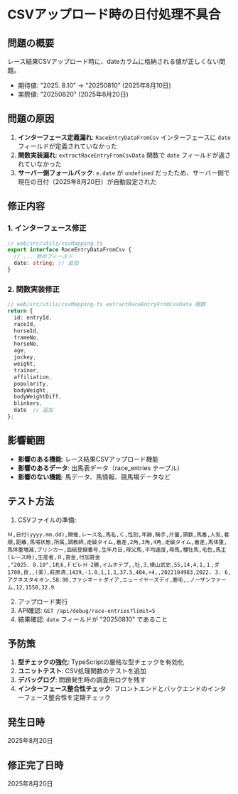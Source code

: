 # CSVアップロード時の日付処理不具合

## 問題の概要
レース結果CSVアップロード時に、dateカラムに格納される値が正しくない問題。
- 期待値: "2025. 8.10" → "20250810" (2025年8月10日)
- 実際値: "20250820" (2025年8月20日)

## 問題の原因
1. **インターフェース定義漏れ**: `RaceEntryDataFromCsv` インターフェースに `date` フィールドが定義されていなかった
2. **関数実装漏れ**: `extractRaceEntryFromCsvData` 関数で `date` フィールドが返されていなかった
3. **サーバー側フォールバック**: `e.date` が `undefined` だったため、サーバー側で現在の日付（2025年8月20日）が自動設定された

## 修正内容
### 1. インターフェース修正
```typescript
// web/src/utils/csvMapping.ts
export interface RaceEntryDataFromCsv {
  // ... 他のフィールド
  date: string; // 追加
}
```

### 2. 関数実装修正
```typescript
// web/src/utils/csvMapping.ts extractRaceEntryFromCsvData 関数
return {
  id: entryId,
  raceId,
  horseId,
  frameNo,
  horseNo,
  age,
  jockey,
  weight,
  trainer,
  affiliation,
  popularity,
  bodyWeight,
  bodyWeightDiff,
  blinkers,
  date  // 追加
};
```

## 影響範囲
- **影響のある機能**: レース結果CSVアップロード機能
- **影響のあるデータ**: 出馬表データ（race_entries テーブル）
- **影響のない機能**: 馬データ、馬情報、競馬場データなど

## テスト方法
1. CSVファイルの準備:
```
Ｍ,日付(yyyy.mm.dd),開催,レース名,馬名,Ｃ,性別,年齢,騎手,斤量,頭数,馬番,人気,着順,距離,馬場状態,所属,調教師,走破タイム,着差,2角,3角,4角,走破タイム,着差,馬体重,馬体重増減,ブリンカー,血統登録番号,生年月日,母父馬,平均速度,母馬,種牡馬,毛色,馬主(レース時),生産者,Ｒ,賞金,付加賞金
,"2025. 8.10",1札6,ＦビレＨ･2勝,イムホテプ,,牡,3,横山武史,55,14,4,1,１,ダ1700,良,,(美),萩原清,1439,-1.0,1,1,1,37.5,484,+4,,2022104983,2022. 3. 6,アグネスタキオン,58.90,ファシネートダイア,ニューイヤーズデイ,鹿毛,,ノーザンファーム,12,1550,32.9
```

2. アップロード実行
3. API確認: `GET /api/debug/race-entries?limit=5`
4. 結果確認: `date` フィールドが "20250810" であること

## 予防策
1. **型チェックの強化**: TypeScriptの厳格な型チェックを有効化
2. **ユニットテスト**: CSV処理関数のテストを追加
3. **デバッグログ**: 問題発生時の調査用ログを残す
4. **インターフェース整合性チェック**: フロントエンドとバックエンドのインターフェース整合性を定期チェック

## 発生日時
2025年8月20日

## 修正完了日時
2025年8月20日
